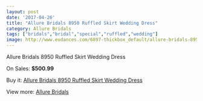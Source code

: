 ```yaml
---
layout: post
date: '2017-04-26'
title: "Allure Bridals 8950 Ruffled Skirt Wedding Dress"
category: Allure Bridals
tags: ["bridals","bridal","special","ruffled","wedding"]
image: http://www.eudances.com/6897-thickbox_default/allure-bridals-8950-ruffled-skirt-wedding-dress.jpg
---
```

Allure Bridals 8950 Ruffled Skirt Wedding Dress

On Sales: **$500.99**
<a href="https://www.eudances.com/en/allure-bridals/2532-allure-bridals-8950-ruffled-skirt-wedding-dress.html"><amp-img layout="responsive" width="600" height="600" src="//www.eudances.com/6897-thickbox_default/allure-bridals-8950-ruffled-skirt-wedding-dress.jpg" alt="Allure Bridals 8950 Ruffled Skirt Wedding Dress 0" /></a>
<a href="https://www.eudances.com/en/allure-bridals/2532-allure-bridals-8950-ruffled-skirt-wedding-dress.html"><amp-img layout="responsive" width="600" height="600" src="//www.eudances.com/6902-thickbox_default/allure-bridals-8950-ruffled-skirt-wedding-dress.jpg" alt="Allure Bridals 8950 Ruffled Skirt Wedding Dress 1" /></a>
<a href="https://www.eudances.com/en/allure-bridals/2532-allure-bridals-8950-ruffled-skirt-wedding-dress.html"><amp-img layout="responsive" width="600" height="600" src="//www.eudances.com/6901-thickbox_default/allure-bridals-8950-ruffled-skirt-wedding-dress.jpg" alt="Allure Bridals 8950 Ruffled Skirt Wedding Dress 2" /></a>
<a href="https://www.eudances.com/en/allure-bridals/2532-allure-bridals-8950-ruffled-skirt-wedding-dress.html"><amp-img layout="responsive" width="600" height="600" src="//www.eudances.com/6900-thickbox_default/allure-bridals-8950-ruffled-skirt-wedding-dress.jpg" alt="Allure Bridals 8950 Ruffled Skirt Wedding Dress 3" /></a>
<a href="https://www.eudances.com/en/allure-bridals/2532-allure-bridals-8950-ruffled-skirt-wedding-dress.html"><amp-img layout="responsive" width="600" height="600" src="//www.eudances.com/6899-thickbox_default/allure-bridals-8950-ruffled-skirt-wedding-dress.jpg" alt="Allure Bridals 8950 Ruffled Skirt Wedding Dress 4" /></a>
<a href="https://www.eudances.com/en/allure-bridals/2532-allure-bridals-8950-ruffled-skirt-wedding-dress.html"><amp-img layout="responsive" width="600" height="600" src="//www.eudances.com/6898-thickbox_default/allure-bridals-8950-ruffled-skirt-wedding-dress.jpg" alt="Allure Bridals 8950 Ruffled Skirt Wedding Dress 5" /></a>

Buy it: [Allure Bridals 8950 Ruffled Skirt Wedding Dress](https://www.eudances.com/en/allure-bridals/2532-allure-bridals-8950-ruffled-skirt-wedding-dress.html "Allure Bridals 8950 Ruffled Skirt Wedding Dress")

View more: [Allure Bridals](https://www.eudances.com/en/2-allure-bridals "Allure Bridals")